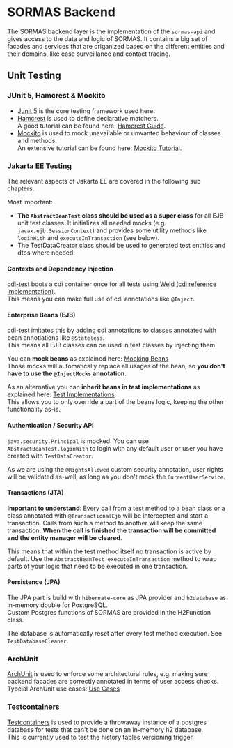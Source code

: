 # SORMAS Backend

The SORMAS backend layer is the implementation of the `sormas-api` and gives access to the data and logic of SORMAS. It contains a big set of facades and services that are origanized based on the different entities and their domains, like case surveillance and contact tracing.

## Unit Testing

### JUnit 5, Hamcrest & Mockito
* [Junit 5](https://junit.org/junit5/) is the core testing framework used here.
* [Hamcrest](https://hamcrest.org/JavaHamcrest/index) is used to define declarative matchers.\
  A good tutorial can be found here: [Hamcrest Guide](https://www.baeldung.com/java-junit-hamcrest-guide).
* [Mockito](https://site.mockito.org/) is used to mock unavailable or unwanted behaviour of classes and methods.\
  An extensive tutorial can be found here: [Mockito Tutorial](https://www.baeldung.com/mockito-series).

### Jakarta EE Testing
The relevant aspects of Jakarta EE are covered in the following sub chapters.

Most important:
* **The `AbstractBeanTest` class should be used as a super class** for all EJB unit test classes. It initializes all needed mocks (e.g. `javax.ejb.SessionContext`) and provides some utility methods like `loginWith` and `executeInTransaction` (see below).
* The TestDataCreator class should be used to generated test entities and dtos where needed.

#### Contexts and Dependency Injection
[cdi-test](https://cdi-test.hilling.de/) boots a cdi container once for all tests using [Weld (cdi reference implementation)](http://weld.cdi-spec.org/).\
This means you can make full use of cdi annotations like `@Inject`.

#### Enterprise Beans (EJB)
cdi-test imitates this by adding cdi annotations to classes annotated with bean annotiations like `@Stateless`.\
This means all EJB classes can be used in test classes by injecting them.

You can **mock beans** as explained here: [Mocking Beans](https://cdi-test.hilling.de/#mocking-beans)\
Those mocks will automatically replace all usages of the bean, so **you don't have to use the `@InjectMocks` annotation**.

As an alternative you can **inherit beans in test implementations** as explained here: [Test Implementations](https://cdi-test.hilling.de/#test-implementations)\
This allows you to only override a part of the beans logic, keeping the other functionality as-is.

#### Authentication / Security API
`java.security.Principal` is mocked. You can use `AbstractBeanTest.loginWith` to login with any default user or user you have created with `TestDataCreator`.

As we are using the `@RightsAllowed` custom security annotation, user rights will be validated as-well, as long as you don't mock the `CurrentUserService`.

#### Transactions (JTA)
**Important to understand**: Every call from a test method to a bean class or a class annotated with `@TransactionalEjb` will be intercepted and start a transaction. Calls from such a method to another will keep the same transaction. **When the call is finished the transaction will be committed and the entity manager will be cleared**.

This means that within the test method itself no transaction is active by default. Use the `AbstractBeanTest.executeInTransaction` method to wrap parts of your logic that need to be executed in one transaction.

#### Persistence (JPA)
The JPA part is build with `hibernate-core` as JPA provider and `h2database` as in-memory double for PostgreSQL.\
Custom Postgres functions of SORMAS are provided in the H2Function class.

The database is automatically reset after every test method execution. See `TestDatabaseCleaner`.

### ArchUnit
[ArchUnit](https://www.archunit.org/) is used to enforce some architectural rules, e.g. making sure backend facades are correctly annotated in terms of user access checks.\
Typcial ArchUnit use cases: [Use Cases](https://www.archunit.org/use-cases)

### Testcontainers
[Testcontainers](https://www.testcontainers.org/) is used to provide a throwaway instance of a postgres database for tests that can't be done on an in-memory h2 database.\
This is currently used to test the history tables versioning trigger.